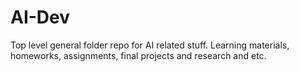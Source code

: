 # AI-Dev
Top level general folder repo for AI related stuff. Learning materials, homeworks, assignments, final projects and research and etc.
